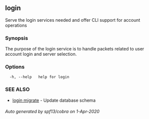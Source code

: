 ## login

Serve the login services needed and offer CLI support for account operations

### Synopsis

The purpose of the login service is to handle packets related to user account login and server selection.

### Options

```
  -h, --help   help for login
```

### SEE ALSO

* [login migrate](login_migrate.md)	 - Update database schema

###### Auto generated by spf13/cobra on 1-Apr-2020

